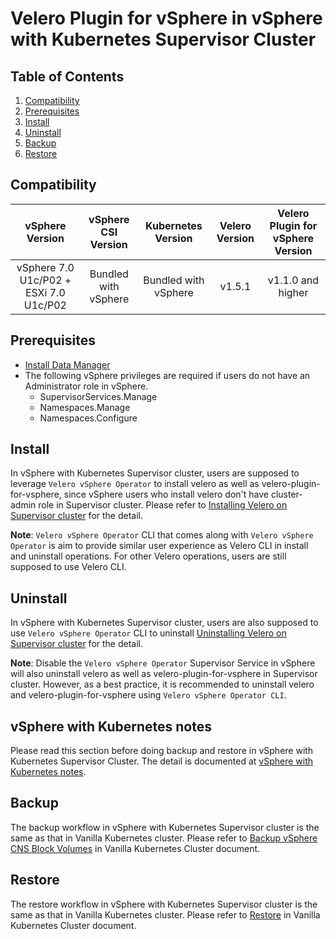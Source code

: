 # Velero Plugin for vSphere in vSphere with Kubernetes Supervisor Cluster

## Table of Contents
1. [Compatibility](#compatibility)
2. [Prerequisites](#prerequisites)
3. [Install](#install)
4. [Uninstall](#uninstall)
5. [Backup](#backup)
6. [Restore](#restore)

## Compatibility

| vSphere Version |                           vSphere CSI Version                          | Kubernetes Version | Velero Version | Velero Plugin for vSphere Version |
|:---------------:|:----------------------------------------------------------------------:|:------------------:|:--------------:|:---------------------------------:|
|  vSphere 7.0 U1c/P02 + ESXi 7.0 U1c/P02 | Bundled with vSphere |     Bundled with vSphere    |     v1.5.1     |         v1.1.0 and higher         |


## Prerequisites

* [Install Data Manager](supervisor-datamgr.md)
* The following vSphere privileges are required if users do not have an Administrator role in vSphere.
    * SupervisorServices.Manage
    * Namespaces.Manage
    * Namespaces.Configure
 

## Install

In vSphere with Kubernetes Supervisor cluster, users are supposed to leverage `Velero vSphere Operator` to install velero
as well as velero-plugin-for-vsphere, since vSphere users who install velero don't have cluster-admin role in Supervisor
cluster. Please refer to
[Installing Velero on Supervisor cluster](velero-vsphere-operator-user-manual.md#installing-velero-on-supervisor-cluster)
for the detail.

**Note**: `Velero vSphere Operator` CLI that comes along with `Velero vSphere Operator` is aim to provide similar user
experience as Velero CLI in install and uninstall operations. For other Velero operations, users are still supposed to
use Velero CLI.

## Uninstall

In vSphere with Kubernetes Supervisor cluster, users are also supposed to use `Velero vSphere Operator` CLI to uninstall
[Uninstalling Velero on Supervisor cluster](velero-vsphere-operator-user-manual.md#uninstalling-velero-on-supervisor-cluster)
for the detail.

**Note**: Disable the `Velero vSphere Operator` Supervisor Service in vSphere will also uninstall velero as well as
velero-plugin-for-vsphere in Supervisor cluster. However, as a best practice, it is recommended to uninstall velero and
velero-plugin-for-vsphere using `Velero vSphere Operator CLI`.

## vSphere with Kubernetes notes
       
Please read this section before doing backup and restore in vSphere with Kubernetes Supervisor Cluster.
The detail is documented at [vSphere with Kubernetes notes](supervisor-notes.md).

## Backup

The backup workflow in vSphere with Kubernetes Supervisor cluster is the same as that in Vanilla Kubernetes
cluster. Please refer to [Backup vSphere CNS Block Volumes](vanilla.md#backup-vsphere-cns-block-volumes) in Vanilla
Kubernetes Cluster document.

## Restore 

The restore workflow in vSphere with Kubernetes Supervisor cluster is the same as that in Vanilla Kubernetes
cluster. Please refer to [Restore](vanilla.md#restore) in Vanilla Kubernetes Cluster document.
